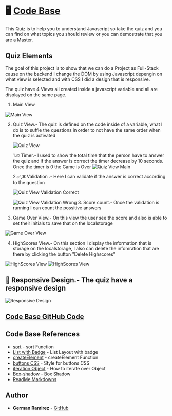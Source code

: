 # 🖥 [Code Base](https://izaack89.github.io/code-base/)

This Quiz is to help you to understand Javascript so take the quiz and you can find on what topics you should review or you can demostrate that you are a Master.

## Quiz Elements

The goal of this project is to show that we can do a Project as Full-Stack cause on the backend I change the DOM by using Javascript depengin on what view is selected and with CSS I did a design that is responsive.

The quiz have 4 Views all created inside a javascript variable and all are displayed on the same page.

1. Main View

![Main View](./assets/readmeFiles/main_view.png)

2.  Quiz View.- The quiz is defined on the code inside of a variable, what I do is to suffle the questions in order to not have the same order when the quiz is activated

    ![Quiz View](./assets/readmeFiles/quiz_view1.png)

    1.⏱ Timer.- I used to show the total time that the person have to answer the quiz and if the answer is correct the timer decrease by 10 seconds. Once the timer is 0 the Game is Over ![Quiz View Main](./assets/readmeFiles/quiz_view_main.png)

    2.✅,❌ Validation .- Here I can validate if the answer is correct according to the question

    ![Quiz View Validation Correct](./assets/readmeFiles/quiz_view2.png)

    ![Quiz View Validation Wrong](./assets/readmeFiles/quiz_view3.png) 3. Score count.- Once the validation is running I can count the possitive answers

3.  Game Over View.- On this view the user see the score and also is able to set their initials to save that on the localstorage

![Game Over View](./assets/readmeFiles/game_over_view.png)

4. HighScores View.- On this section I display the information that is storage on the localstorage, I also can delete the infomration that are there by clicking the button "Delete Highscores"

![HighScores View](./assets/readmeFiles/scores_view2.png)
![HighScores View](./assets/readmeFiles/scores_view_main.png)

## 📱 Responsive Design.- The quiz have a responsive design

![Responsive Design](./assets/readmeFiles/mobile_view.png)

## [Code Base GitHub Code](https://github.com/izaack89/code-base)

## Code Base References

- [sort](https://developer.mozilla.org/en-US/docs/Web/JavaScript/Reference/Global_Objects/Array/sort) - sort Function
- [List with Badge](https://developer.mozilla.org/fr/docs/Web/CSS/Layout_cookbook/List_group_with_badges) - List Layout with badge
- [createElement](https://developer.mozilla.org/es/docs/Web/API/Document/createElement) - createElement Function
- [buttons CSS](https://www.w3schools.com/css/css3_buttons.asp) - Style for buttons CSS
- [iteration Object](https://stackoverflow.com/questions/14379274/how-to-iterate-over-a-javascript-object) - How to iterate over Object
- [Box-shadow](https://developer.mozilla.org/es/docs/Web/CSS/box-shadow) - Box Shadow
- [ReadMe Markdowns](https://github.com/tchapi/markdown-cheatsheet/blob/master/README.md)

## Author

- **German Ramirez** - [GitHub](https://github.com/izaack89/)

